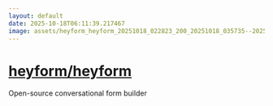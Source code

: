 ```yaml
---
layout: default
date: 2025-10-18T06:11:39.217467
image: assets/heyform_heyform_20251018_022823_200_20251018_035735--20251018T055735273--cropped.png
---
```


# [heyform/heyform](https://github.com/heyform/heyform/)

Open-source conversational form builder
